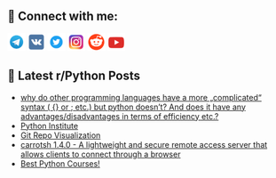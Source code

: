 ## 🔎 Connect with me:
[<img src="https://github.com/bullbesh/bullbesh/blob/main/images/Telegram.png" width="32" height="32" />](https://t.me/bullbesh)
[<img src="https://github.com/bullbesh/bullbesh/blob/main/images/VK.png" width="32" height="32" />](https://vk.com/bullbesh)
[<img src="https://github.com/bullbesh/bullbesh/blob/main/images/Twitter.png" width="32" height="32" />](https://twitter.com/bullbesh1)
[<img src="https://github.com/bullbesh/bullbesh/blob/main/images/Instagram.png" width="32" height="32" />](https://www.instagram.com/bullbesh)
[<img src="https://github.com/bullbesh/bullbesh/blob/main/images/Reddit.png" width="32" height="32" />](https://www.reddit.com/user/bullbesh)
[<img src="https://github.com/bullbesh/bullbesh/blob/main/images/YouTube.png" width="32" height="32" />](https://www.youtube.com/channel/UCtfjRs6uzgq5mfm8S06WTcg)

## 📕 Latest r/Python Posts
<!-- BLOG-POST-LIST:START -->
- [why do other programming languages have a more „complicated“ syntax &lpar; {} or ; etc.&rpar; but python doesn’t? And does it have any advantages/disadvantages in terms of efficiency etc.?](https://www.reddit.com/r/Python/comments/wdk7gy/why_do_other_programming_languages_have_a_more/)
- [Python Institute](https://www.reddit.com/r/Python/comments/wdk3ok/python_institute/)
- [Git Repo Visualization](https://www.reddit.com/r/Python/comments/wdk0c8/git_repo_visualization/)
- [carrotsh 1.4.0 - A lightweight and secure remote access server that allows clients to connect through a browser](https://www.reddit.com/r/Python/comments/wdjyof/carrotsh_140_a_lightweight_and_secure_remote/)
- [Best Python Courses!](https://www.reddit.com/r/Python/comments/wdjm6m/best_python_courses/)
<!-- BLOG-POST-LIST:END -->
